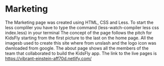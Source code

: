 # Marketing

The Marketing page was created using HTML, CSS and Less. To start the less compliler you have to type the command (less-watch-compiler less css index.less) in your terminal The concept of the page follows the pitch for KidsFly starting from the first picture to the last on the home page. All the imagesb used to create this site where from unslash and the logo icon was dwnloaded from google. The about page shows all the members of the team that collaborated to build the KidsFly app. The link to the live pages is https://vibrant-einstein-aff70d.netlify.com/ 